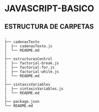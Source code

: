 # JAVASCRIPT-BASICO

## ESTRUCTURA DE CARPETAS

```
.
├── cadenasTexto
|  ├── cadenasTexto.js
│  └── README.md
|
├── estructurasControl
|  ├── factorial-break.js
|  ├── factorial-for.js
|  ├── factorial-while.js
│  └── README.md
|
├── sintaxisVariables
|  ├── sintaxisVariables.js
│  └── README.md
|
├── package.json
└── README.md
```
